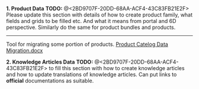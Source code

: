 **1. Product Data**
**TODO:** @<2BD9707F-20DD-68AA-ACF4-43C83FB21E2F> Please update this section with details of how to create product family, what fields and grids to be filled etc. And what it means from portal and 6D perspective. Similarly do the same for product bundles and products.

---
Tool for migrating some portion of products.
[Product Catelog Data Migration.docx](/.attachments/Product%20Catelog%20Data%20Migration-5113cdcc-c92d-4998-b98a-6cd2752fbd90.docx)

**2. Knowledge Articles Data**
**TODO:** @<2BD9707F-20DD-68AA-ACF4-43C83FB21E2F>  to fill this section with how to create knowledge articles and how to update translations of knowledge articles. Can put links to **official** documentations as suitable.
